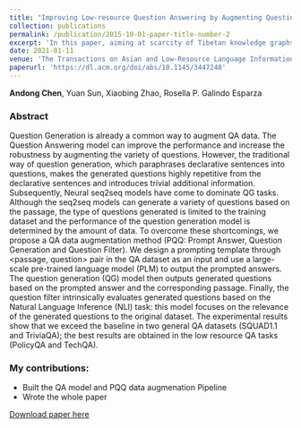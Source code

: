 ```yaml
---
title: "Improving Low-resource Question Answering by Augmenting Question Information"
collection: publications
permalink: /publication/2015-10-01-paper-title-number-2
excerpt: 'In this paper, aiming at scarcity of Tibetan knowledge graphs, we extend the Tibetan knowledge graph by using the triples of the high- resource language knowledge graphs and POI (Point of Information) map information. To improve the representation learning of the Tibetan knowledge graph, we propose a joint model to merge structure and entity description information based on the TransE and CNN model. '
date: 2021-01-11
venue: 'The Transactions on Asian and Low-Resource Language Information Processing'
paperurl: 'https://dl.acm.org/doi/abs/10.1145/3447248'
---
```

**Andong Chen**, Yuan Sun, Xiaobing Zhao, Rosella P. Galindo Esparza

### Abstract
Question Generation is already a common way to augment QA data. The Question Answering model can improve the performance and increase the robustness by augmenting the variety of questions. However, the traditional way of question generation, which paraphrases declarative sentences into questions, makes the generated questions highly repetitive from the declarative sentences and introduces trivial additional information. Subsequently, Neural seq2seq models have come to dominate QG tasks. Although the seq2seq models can generate a variety of questions based on the passage, the type of questions generated is limited to the training dataset and the performance of the question generation model is determined by the amount of data. To overcome these shortcomings, we propose a QA data augmentation method (PQQ: Prompt Answer, Question Generation and Question Filter). We design a prompting template through <passage, question> pair in the QA dataset as an input and use a large-scale pre-trained language model (PLM) to output the prompted answers. The question generation (QG) model then outputs generated questions based on the prompted answer and the corresponding passage. Finally, the question filter intrinsically evaluates generated questions based on the Natural Language Inference (NLI) task: this model focuses on the relevance of the generated questions to the original dataset. The experimental results show that we exceed the baseline in two general QA datasets (SQUAD1.1 and TriviaQA); the best results are obtained in the low resource QA tasks (PolicyQA and TechQA).

### My contributions:
- Built the QA model and PQQ data augmenation Pipeline
- Wrote the whole paper

[Download paper here](https://drive.google.com/file/d/1zM3qz6xojg2ou5Jx13YNAEuA6s-HTCm8/view?usp=sharing)


